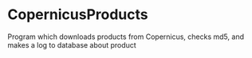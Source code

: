 # CopernicusProducts
Program which downloads products from Copernicus, checks md5, and makes a log to database about product 
